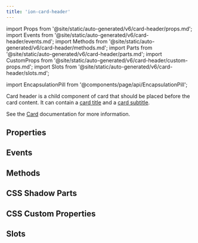 ```yaml
---
title: 'ion-card-header'
---
```


import Props from '@site/static/auto-generated/v6/card-header/props.md';
import Events from '@site/static/auto-generated/v6/card-header/events.md';
import Methods from '@site/static/auto-generated/v6/card-header/methods.md';
import Parts from '@site/static/auto-generated/v6/card-header/parts.md';
import CustomProps from '@site/static/auto-generated/v6/card-header/custom-props.md';
import Slots from '@site/static/auto-generated/v6/card-header/slots.md';

import EncapsulationPill from '@components/page/api/EncapsulationPill';

<EncapsulationPill type="shadow" />

Card header is a child component of card that should be placed before the card content. It can contain a [card title](./card-title) and a [card subtitle](./card-subtitle).

See the [Card](./card) documentation for more information.

## Properties

<Props />

## Events

<Events />

## Methods

<Methods />

## CSS Shadow Parts

<Parts />

## CSS Custom Properties

<CustomProps />

## Slots

<Slots />
